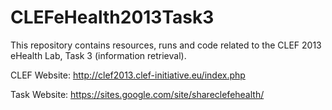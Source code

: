 # CLEFeHealth2013Task3

This repository contains resources, runs and code related to the CLEF 2013 eHealth Lab, Task 3 (information retrieval).

CLEF Website: http://clef2013.clef-initiative.eu/index.php

Task Website: https://sites.google.com/site/shareclefehealth/
